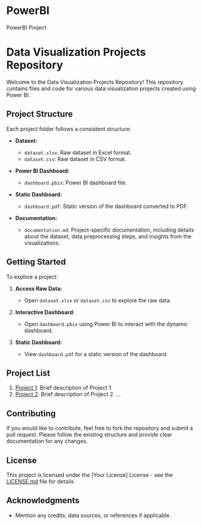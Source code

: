 # PowerBI
PowerBI Project
# Data Visualization Projects Repository

Welcome to the Data Visualization Projects Repository! This repository contains files and code for various data visualization projects created using Power BI.

## Project Structure

Each project folder follows a consistent structure:

- **Dataset:**
  - `dataset.xlsx`: Raw dataset in Excel format.
  - `dataset.csv`: Raw dataset in CSV format.

- **Power BI Dashboard:**
  - `dashboard.pbix`: Power BI dashboard file.

- **Static Dashboard:**
  - `dashboard.pdf`: Static version of the dashboard converted to PDF.

- **Documentation:**
  - `documentation.md`: Project-specific documentation, including details about the dataset, data preprocessing steps, and insights from the visualizations.

## Getting Started

To explore a project:

1. **Access Raw Data:**
   - Open `dataset.xlsx` or `dataset.csv` to explore the raw data.

2. **Interactive Dashboard:**
   - Open `dashboard.pbix` using Power BI to interact with the dynamic dashboard.

3. **Static Dashboard:**
   - View `dashboard.pdf` for a static version of the dashboard.

## Project List

1. [Project 1](./Project1): Brief description of Project 1.
2. [Project 2](./Project2): Brief description of Project 2.
   ...

## Contributing

If you would like to contribute, feel free to fork the repository and submit a pull request. Please follow the existing structure and provide clear documentation for any changes.

## License

This project is licensed under the [Your License] License - see the [LICENSE.md](LICENSE.md) file for details.

## Acknowledgments

- Mention any credits, data sources, or references if applicable.
